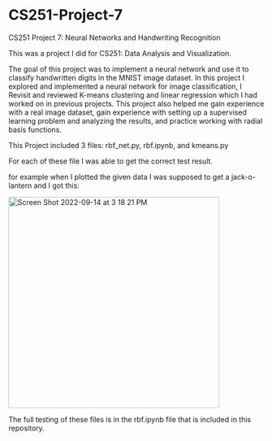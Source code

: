 # CS251-Project-7
CS251 Project 7: Neural Networks and Handwriting Recognition

This was a project I did for CS251: Data Analysis and Visualization.

The goal of this project was to implement a neural network and use it to classify handwritten digits in the MNIST image dataset. In this project I explored and implemented a neural network for image classification, I Revisit and reviewed K-means clustering and linear regression which I had worked on in previous projects. This project also helped me  gain experience with a real image dataset, gain experience with setting up a supervised learning problem and analyzing the results, and practice working with radial basis functions.

This Project included 3 files: rbf_net.py, rbf.ipynb, and kmeans.py

For each of these file I was able to get the correct test result.

for example when I plotted the given data I was supposed to get a jack-o-lantern and I got this:

<img width="415" alt="Screen Shot 2022-09-14 at 3 18 21 PM" src="https://user-images.githubusercontent.com/97983354/190303170-8cf77ae1-5925-4f5e-9b93-9be53d80b8a1.png">


The full testing of these files is in the rbf.ipynb file that is included in this repository.

